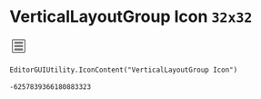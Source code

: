 # VerticalLayoutGroup Icon `32x32`
<img src="/img/VerticalLayoutGroup%20Icon.png" width=32 height=32>

``` CSharp
EditorGUIUtility.IconContent("VerticalLayoutGroup Icon")
```
```
-6257839366180883323
```
